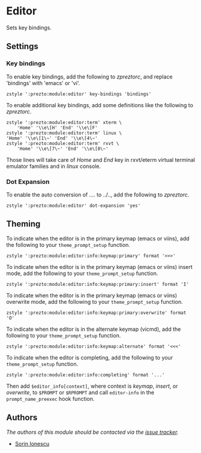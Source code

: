 Editor
======

Sets key bindings.

Settings
--------

### Key bindings

To enable key bindings, add the following to *zpreztorc*, and replace 'bindings'
with 'emacs' or 'vi'.

    zstyle ':prezto:module:editor' key-bindings 'bindings'

To enable additional key bindings, add some definitions like the following to
*zpreztorc*.

    zstyle ':prezto:module:editor:term' xterm \
        'Home' '\\e\[H' 'End' '\\e\[F'
    zstyle ':prezto:module:editor:term' linux \
    'Home' '\\e\[1\~' 'End' '\\e\[4\~'
    zstyle ':prezto:module:editor:term' rxvt \
        'Home' '\\e\[7\~' 'End' '\\e\[8\~'

Those lines will take care of *Home* and *End* key in rxvt/eterm virtual
terminal emulator families and in *linux* console.

### Dot Expansion

To enable the auto conversion of .... to ../.., add the following to
*zpreztorc*.

    zstyle ':prezto:module:editor' dot-expansion 'yes'

Theming
-------

To indicate when the editor is in the primary keymap (emacs or viins), add
the following to your `theme_prompt_setup` function.

    zstyle ':prezto:module:editor:info:keymap:primary' format '>>>'

To indicate when the editor is in the primary keymap (emacs or viins) insert
mode, add the following to your `theme_prompt_setup` function.

    zstyle ':prezto:module:editor:info:keymap:primary:insert' format 'I'

To indicate when the editor is in the primary keymap (emacs or viins) overwrite
mode, add the following to your `theme_prompt_setup` function.

    zstyle ':prezto:module:editor:info:keymap:primary:overwrite' format 'O'

To indicate when the editor is in the alternate keymap (vicmd), add the
following to your `theme_prompt_setup` function.

    zstyle ':prezto:module:editor:info:keymap:alternate' format '<<<'

To indicate when the editor is completing, add the following to your
`theme_prompt_setup` function.

    zstyle ':prezto:module:editor:info:completing' format '...'

Then add `$editor_info[context]`, where context is *keymap*, *insert*, or
*overwrite*, to `$PROMPT` or `$RPROMPT` and call `editor-info` in the
`prompt_name_preexec` hook function.

Authors
-------

*The authors of this module should be contacted via the [issue tracker][1].*

  - [Sorin Ionescu](https://github.com/sorin-ionescu)

[1]: https://github.com/sorin-ionescu/oh-my-zsh/issues


